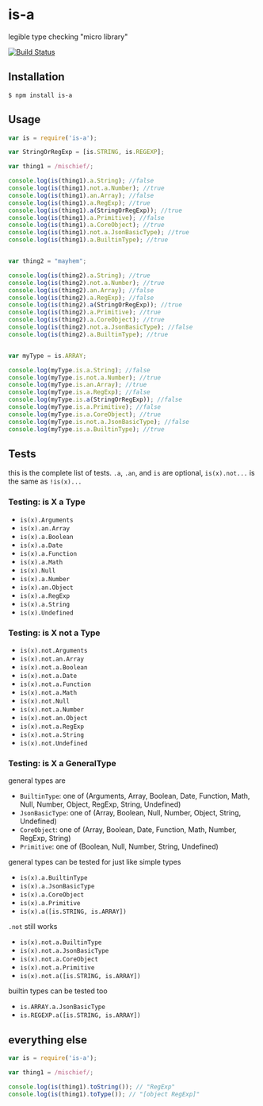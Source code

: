 # is-a

  legible type checking "micro library"

  [![Build Status](https://travis-ci.org/dtudury/is-a.png)](https://travis-ci.org/dtudury/is-a)

## Installation

    $ npm install is-a

## Usage

```js
var is = require('is-a');

var StringOrRegExp = [is.STRING, is.REGEXP];

var thing1 = /mischief/;

console.log(is(thing1).a.String); //false
console.log(is(thing1).not.a.Number); //true
console.log(is(thing1).an.Array); //false
console.log(is(thing1).a.RegExp); //true
console.log(is(thing1).a(StringOrRegExp)); //true
console.log(is(thing1).a.Primitive); //false
console.log(is(thing1).a.CoreObject); //true
console.log(is(thing1).not.a.JsonBasicType); //true
console.log(is(thing1).a.BuiltinType); //true


var thing2 = "mayhem";

console.log(is(thing2).a.String); //true
console.log(is(thing2).not.a.Number); //true
console.log(is(thing2).an.Array); //false
console.log(is(thing2).a.RegExp); //false
console.log(is(thing2).a(StringOrRegExp)); //true
console.log(is(thing2).a.Primitive); //true
console.log(is(thing2).a.CoreObject); //true
console.log(is(thing2).not.a.JsonBasicType); //false
console.log(is(thing2).a.BuiltinType); //true


var myType = is.ARRAY;

console.log(myType.is.a.String); //false
console.log(myType.is.not.a.Number); //true
console.log(myType.is.an.Array); //true
console.log(myType.is.a.RegExp); //false
console.log(myType.is.a(StringOrRegExp)); //false
console.log(myType.is.a.Primitive); //false
console.log(myType.is.a.CoreObject); //true
console.log(myType.is.not.a.JsonBasicType); //false
console.log(myType.is.a.BuiltinType); //true
```

## Tests

this is the complete list of tests. `.a`, `.an`, and `is` are optional, `is(x).not...` is the same as `!is(x)...`

### Testing: is X a Type
* `is(x).Arguments`
* `is(x).an.Array`
* `is(x).a.Boolean`
* `is(x).a.Date`
* `is(x).a.Function`
* `is(x).a.Math`
* `is(x).Null`
* `is(x).a.Number`
* `is(x).an.Object`
* `is(x).a.RegExp`
* `is(x).a.String`
* `is(x).Undefined`

### Testing: is X not a Type
* `is(x).not.Arguments`
* `is(x).not.an.Array`
* `is(x).not.a.Boolean`
* `is(x).not.a.Date`
* `is(x).not.a.Function`
* `is(x).not.a.Math`
* `is(x).not.Null`
* `is(x).not.a.Number`
* `is(x).not.an.Object`
* `is(x).not.a.RegExp`
* `is(x).not.a.String`
* `is(x).not.Undefined`

### Testing: is X a GeneralType
general types are

* `BuiltinType`: one of (Arguments, Array, Boolean, Date, Function, Math, Null, Number, Object, RegExp, String, Undefined)
* `JsonBasicType`: one of (Array, Boolean, Null, Number, Object, String, Undefined)
* `CoreObject`: one of (Array, Boolean, Date, Function, Math, Number, RegExp, String)
* `Primitive`: one of (Boolean, Null, Number, String, Undefined)

general types can be tested for just like simple types

* `is(x).a.BuiltinType`
* `is(x).a.JsonBasicType`
* `is(x).a.CoreObject`
* `is(x).a.Primitive`
* `is(x).a([is.STRING, is.ARRAY])`

`.not` still works

* `is(x).not.a.BuiltinType`
* `is(x).not.a.JsonBasicType`
* `is(x).not.a.CoreObject`
* `is(x).not.a.Primitive`
* `is(x).not.a([is.STRING, is.ARRAY])`

builtin types can be tested too

* `is.ARRAY.a.JsonBasicType`
* `is.REGEXP.a([is.STRING, is.ARRAY])`

## everything else
```js
var is = require('is-a');

var thing1 = /mischief/;

console.log(is(thing1).toString()); // "RegExp"
console.log(is(thing1).toType()); // "[object RegExp]"
```